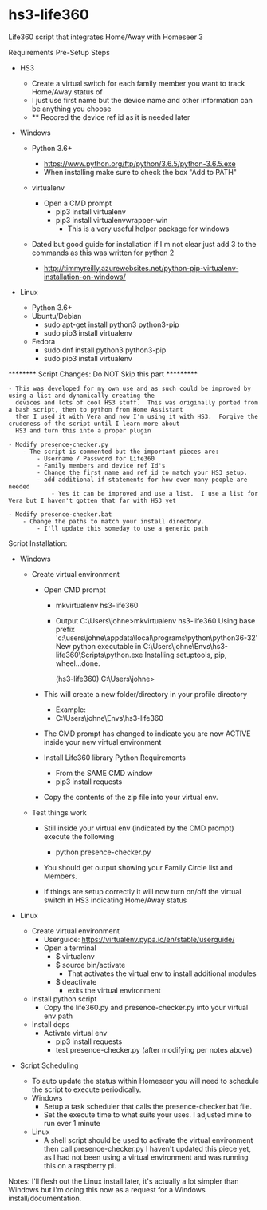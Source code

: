 # hs3-life360
Life360 script that integrates Home/Away with Homeseer 3

Requirements Pre-Setup Steps

- HS3
    - Create a virtual switch for each family member you want to track Home/Away status of
    - I just use first name but the device name and other information can be anything you choose
    - ** Recored the device ref id as it is needed later

- Windows
    - Python 3.6+
        - https://www.python.org/ftp/python/3.6.5/python-3.6.5.exe
        - When installing make sure to check the box "Add to PATH"
    - virtualenv
        - Open a CMD prompt
            - pip3 install virtualenv
            - pip3 install virtualenvwrapper-win
                - This is a very useful helper package for windows

    - Dated but good guide for installation if I'm not clear just add 3 to the commands as this was written for python 2
        - http://timmyreilly.azurewebsites.net/python-pip-virtualenv-installation-on-windows/

- Linux
    - Python 3.6+
    - Ubuntu/Debian
        - sudo apt-get install python3 python3-pip
        - sudo pip3 install virtualenv
    - Fedora
        - sudo dnf install python3 python3-pip
        - sudo pip3 install virtualenv

******** Script Changes: Do NOT Skip this part *********

    - This was developed for my own use and as such could be improved by using a list and dynamically creating the 
      devices and lots of cool HS3 stuff.  This was originally ported from a bash script, then to python from Home Assistant
      then I used it with Vera and now I'm using it with HS3.  Forgive the crudeness of the script until I learn more about
      HS3 and turn this into a proper plugin

    - Modify presence-checker.py
        - The script is commented but the important pieces are:
            - Username / Password for Life360
            - Family members and device ref Id's
            - Change the first name and ref id to match your HS3 setup.
            - add additional if statements for how ever many people are needed
                - Yes it can be improved and use a list.  I use a list for Vera but I haven't gotten that far with HS3 yet

    - Modify presence-checker.bat
        - Change the paths to match your install directory.  
            - I'll update this someday to use a generic path

Script Installation:

- Windows
    - Create virtual environment
        - Open CMD prompt
            - mkvirtualenv hs3-life360
            - Output
                C:\Users\johne>mkvirtualenv hs3-life360
                Using base prefix 'c:\\users\\johne\\appdata\\local\\programs\\python\\python36-32'
                New python executable in C:\Users\johne\Envs\hs3-life360\Scripts\python.exe
                Installing setuptools, pip, wheel...done.

                (hs3-life360) C:\Users\johne>

        - This will create a new folder/directory in your profile directory
            - Example:
            - C:\Users\johne\Envs\hs3-life360
        
        - The CMD prompt has changed to indicate you are now ACTIVE inside your new virtual environment
        
        - Install Life360 library Python Requirements
            - From the SAME CMD window
            - pip3 install requests

        - Copy the contents of the zip file into your virtual env.

    - Test things work
        - Still inside your virtual env (indicated by the CMD prompt) execute the following
            - python presence-checker.py
        
        - You should get output showing your Family Circle list and Members.
        - If things are setup correctly it will now turn on/off the virtual switch in HS3 indicating Home/Away status
    
- Linux
    - Create virtual environment
        - Userguide: https://virtualenv.pypa.io/en/stable/userguide/
        - Open a terminal
            - $ virtualenv <path>
            - $ source bin/activate
                - That activates the virtual env to install additional modules
            - $ deactivate
                - exits the virtual environment
    - Install python script
        - Copy the life360.py and presence-checker.py into your virtual env path
    - Install deps
        - Activate virtual env
            - pip3 install requests
            - test presence-checker.py (after modifying per notes above)

- Script Scheduling
    - To auto update the status within Homeseer you will need to schedule the script to execute periodically.  
    - Windows
        - Setup a task scheduler that calls the presence-checker.bat file.
        - Set the execute time to what suits your uses.  I adjusted mine to run ever 1 minute
    - Linux
        - A shell script should be used to activate the virtual environment then call presence-checker.py
        I haven't updated this piece yet, as I had not been using a virtual environment and was running this on a raspberry pi.
        
Notes:  I'll flesh out the Linux install later, it's actually a lot simpler than Windows but I'm doing this now as a
request for a Windows install/documentation.